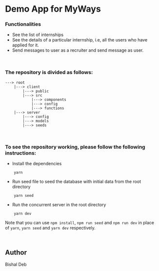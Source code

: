 # Demo App for MyWays

### Functionalities

- See the list of internships
- See the details of a particular internship, i.e, all the users who have applied for it.
- Send messages to user as a recruiter and send message as user.

<br/>

### The repository is divided as follows:

    ---> root
        |---> client
            |---> public
            |---> src
                |---> components
                |---> config
                |---> functions
        |---> server
            |---> config
            |---> models
            |---> seeds

<br/>

### To see the repository working, please follow the following instructions:

- Install the dependencies

```
    yarn
```

- Run seed file to seed the database with initial data from the root directory

```
    yarn seed
```

- Run the concurrent server in the root directory

```
    yarn dev
```

Note that you can use `npm install`, `npm run seed` and `npm run dev` in place of `yarn`, `yarn seed` and `yarn dev` respectively.

<br/>

## Author 
Bishal Deb